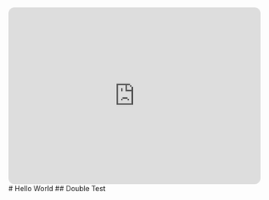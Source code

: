 <iframe style="border-radius:12px" src="https://open.spotify.com/embed/playlist/5nf8YM8NI8YegRq81f2EJK?utm_source=generator" width="100%" height="352" frameBorder="0" allowfullscreen="" allow="autoplay; clipboard-write; encrypted-media; fullscreen; picture-in-picture" loading="lazy"></iframe>
# Hello World
## Double Test
